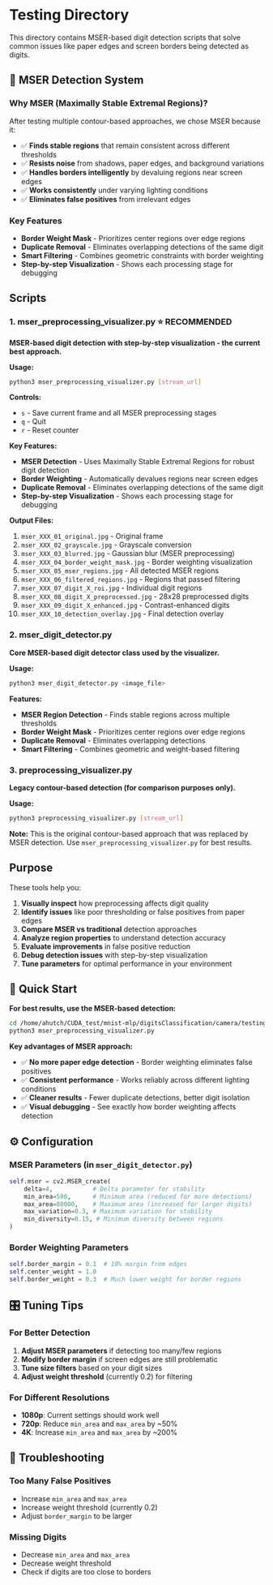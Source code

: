 # Testing Directory

This directory contains MSER-based digit detection scripts that solve common issues like paper edges and screen borders being detected as digits.

## 🎯 MSER Detection System

### Why MSER (Maximally Stable Extremal Regions)?
After testing multiple contour-based approaches, we chose MSER because it:
- ✅ **Finds stable regions** that remain consistent across different thresholds
- ✅ **Resists noise** from shadows, paper edges, and background variations  
- ✅ **Handles borders intelligently** by devaluing regions near screen edges
- ✅ **Works consistently** under varying lighting conditions
- ✅ **Eliminates false positives** from irrelevant edges

### Key Features
- **Border Weight Mask** - Prioritizes center regions over edge regions
- **Duplicate Removal** - Eliminates overlapping detections of the same digit
- **Smart Filtering** - Combines geometric constraints with border weighting
- **Step-by-step Visualization** - Shows each processing stage for debugging

## Scripts

### 1. mser_preprocessing_visualizer.py ⭐ **RECOMMENDED**

**MSER-based digit detection with step-by-step visualization - the current best approach.**

**Usage:**
```bash
python3 mser_preprocessing_visualizer.py [stream_url]
```

**Controls:**
- `s` - Save current frame and all MSER preprocessing stages
- `q` - Quit
- `r` - Reset counter

**Key Features:**
- **MSER Detection** - Uses Maximally Stable Extremal Regions for robust digit detection
- **Border Weighting** - Automatically devalues regions near screen edges
- **Duplicate Removal** - Eliminates overlapping detections of the same digit
- **Step-by-step Visualization** - Shows each processing stage for debugging

**Output Files:**
1. `mser_XXX_01_original.jpg` - Original frame
2. `mser_XXX_02_grayscale.jpg` - Grayscale conversion  
3. `mser_XXX_03_blurred.jpg` - Gaussian blur (MSER preprocessing)
4. `mser_XXX_04_border_weight_mask.jpg` - Border weighting visualization
5. `mser_XXX_05_mser_regions.jpg` - All detected MSER regions
6. `mser_XXX_06_filtered_regions.jpg` - Regions that passed filtering
7. `mser_XXX_07_digit_X_roi.jpg` - Individual digit regions
8. `mser_XXX_08_digit_X_preprocessed.jpg` - 28x28 preprocessed digits
9. `mser_XXX_09_digit_X_enhanced.jpg` - Contrast-enhanced digits
10. `mser_XXX_10_detection_overlay.jpg` - Final detection overlay

### 2. mser_digit_detector.py

**Core MSER-based digit detector class used by the visualizer.**

**Usage:**
```bash
python3 mser_digit_detector.py <image_file>
```

**Features:**
- **MSER Region Detection** - Finds stable regions across multiple thresholds
- **Border Weight Mask** - Prioritizes center regions over edge regions
- **Duplicate Removal** - Eliminates overlapping detections
- **Smart Filtering** - Combines geometric and weight-based filtering

### 3. preprocessing_visualizer.py

**Legacy contour-based detection (for comparison purposes only).**

**Usage:**
```bash
python3 preprocessing_visualizer.py [stream_url]
```

**Note:** This is the original contour-based approach that was replaced by MSER detection. Use `mser_preprocessing_visualizer.py` for best results.

## Purpose

These tools help you:
1. **Visually inspect** how preprocessing affects digit quality
2. **Identify issues** like poor thresholding or false positives from paper edges
3. **Compare MSER vs traditional** detection approaches
4. **Analyze region properties** to understand detection accuracy
5. **Evaluate improvements** in false positive reduction
6. **Debug detection issues** with step-by-step visualization
7. **Tune parameters** for optimal performance in your environment

## 🎯 Quick Start

**For best results, use the MSER-based detection:**
```bash
cd /home/ahutch/CUDA_test/mnist-mlp/digitsClassification/camera/testing
python3 mser_preprocessing_visualizer.py
```

**Key advantages of MSER approach:**
- ✅ **No more paper edge detection** - Border weighting eliminates false positives
- ✅ **Consistent performance** - Works reliably across different lighting conditions  
- ✅ **Cleaner results** - Fewer duplicate detections, better digit isolation
- ✅ **Visual debugging** - See exactly how border weighting affects detection

## ⚙️ Configuration

### MSER Parameters (in `mser_digit_detector.py`)
```python
self.mser = cv2.MSER_create(
    delta=4,           # Delta parameter for stability
    min_area=500,      # Minimum area (reduced for more detections)
    max_area=80000,    # Maximum area (increased for larger digits)
    max_variation=0.3, # Maximum variation for stability
    min_diversity=0.15, # Minimum diversity between regions
)
```

### Border Weighting Parameters
```python
self.border_margin = 0.1  # 10% margin from edges
self.center_weight = 1.0
self.border_weight = 0.3  # Much lower weight for border regions
```

## 🎛️ Tuning Tips

### For Better Detection
1. **Adjust MSER parameters** if detecting too many/few regions
2. **Modify border margin** if screen edges are still problematic
3. **Tune size filters** based on your digit sizes
4. **Adjust weight threshold** (currently 0.2) for filtering

### For Different Resolutions
- **1080p**: Current settings should work well
- **720p**: Reduce `min_area` and `max_area` by ~50%
- **4K**: Increase `min_area` and `max_area` by ~200%

## 🐛 Troubleshooting

### Too Many False Positives
- Increase `min_area` and `max_area`
- Increase weight threshold (currently 0.2)
- Adjust `border_margin` to be larger

### Missing Digits
- Decrease `min_area` and `max_area`
- Decrease weight threshold
- Check if digits are too close to borders
